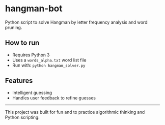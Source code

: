 # hangman-bot
Python script to solve Hangman by letter frequency analysis and word pruning.

## How to run
- Requires Python 3
- Uses a `words_alpha.txt` word list file
- Run with: `python hangman_solver.py`

## Features
- Intelligent guessing
- Handles user feedback to refine guesses

---

This project was built for fun and to practice algorithmic thinking and Python scripting.
